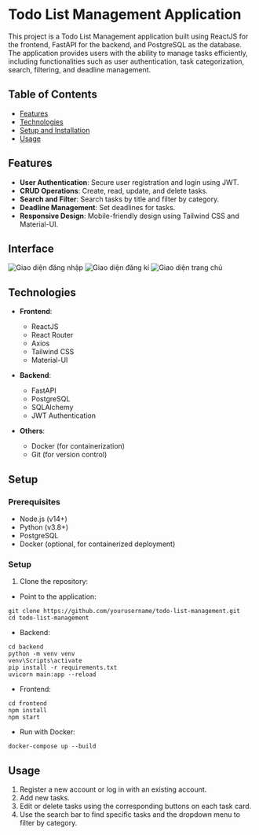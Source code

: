 # Todo List Management Application

This project is a Todo List Management application built using ReactJS for the frontend, FastAPI for the backend, and PostgreSQL as the database. The application provides users with the ability to manage tasks efficiently, including functionalities such as user authentication, task categorization, search, filtering, and deadline management.

## Table of Contents

- [Features](#features)
- [Technologies](#technologies)
- [Setup and Installation](#setup-and-installation)
- [Usage](#usage) 

## Features

- **User Authentication**: Secure user registration and login using JWT.
- **CRUD Operations**: Create, read, update, and delete tasks.
- **Search and Filter**: Search tasks by title and filter by category.
- **Deadline Management**: Set deadlines for tasks.
- **Responsive Design**: Mobile-friendly design using Tailwind CSS and Material-UI.
## Interface

 ![Giao diện đăng nhập](../work_management/asset/login.png)
![Giao diện đăng kí](../work_management/asset/Register.png)
 ![Giao diện trang chủ](../work_management/asset/Dashboard.png)

## Technologies

- **Frontend**:
  - ReactJS
  - React Router
  - Axios
  - Tailwind CSS
  - Material-UI
  
- **Backend**:
  - FastAPI
  - PostgreSQL
  - SQLAlchemy
  - JWT Authentication

- **Others**:
  - Docker (for containerization)
  - Git (for version control)

## Setup 

### Prerequisites

- Node.js (v14+)
- Python (v3.8+)
- PostgreSQL
- Docker (optional, for containerized deployment)

### Setup

1. Clone the repository:
- Point to the application:
```
git clone https://github.com/yourusername/todo-list-management.git
cd todo-list-management
```
- Backend:
```
cd backend
python -m venv venv
venv\Scripts\activate
pip install -r requirements.txt
uvicorn main:app --reload
```
- Frontend:
```
cd frontend
npm install
npm start
```
- Run with Docker:
```
docker-compose up --build
```
## Usage
1. Register a new account or log in with an existing account.
2. Add new tasks.
3. Edit or delete tasks using the corresponding buttons on each task card.
4. Use the search bar to find specific tasks and the dropdown menu to filter by category.
